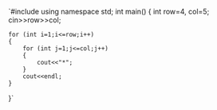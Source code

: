 `#include<iostream>
using namespace std;
int main()
{
    int row=4, col=5;
    cin>>row>>col;


    for (int i=1;i<=row;i++)
    {
        for (int j=1;j<=col;j++)
        {
            cout<<"*";
        }
        cout<<endl;
    }

}`
